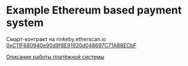 # Example Ethereum based payment system

Смарт-контракт на rinkeby.etherscan.io [0xC11F680940e90d9f8E91920d048697C71A88ECbF](https://rinkeby.etherscan.io/address/0xc11f680940e90d9f8e91920d048697c71a88ecbf)

[Описание работы платёжной системы](https://habr.com/post/348876/)